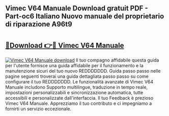 ## Vimec V64 Manuale Download gratuit PDF - Part-oc6 Italiano Nuovo manuale del proprietario di riparazione A96t9

# <h2><a href="http://dfavcjv.blite.top/?on=Vimec+V64+Manuale">🔗Download 👉🔴 Vimec V64 Manuale</a></h2>

[![Vimec V64 Manuale download](https://i.imgur.com/lujVjoI.png)](http://dfavcjv.blite.top/?on=Vimec+V64+Manuale)
Il tuo compagno affidabile questa guida per l'utente fornisce una guida affidabile per il funzionamento e la manutenzione sicuri del tuo nuovo REDDDDDDD. Guida passo passo nelle pagine seguenti troverai una guida dettagliata passo passo su come configurare il tuo REDDDDDDD. Le funzionalità avanzate di Vimec V64 Manuale includono Supporto multilingue, traduzione in tempo reale, impostazioni personalizzabili e sincronizzazione automatica, tutte accessibili e personalizzate dall'interfaccia. Il tuo Feedback è prezioso Vimec V64 Manuale. Apprezziamo il tuo contributo e ci impegniamo a fornirti un servizio eccezionale.
